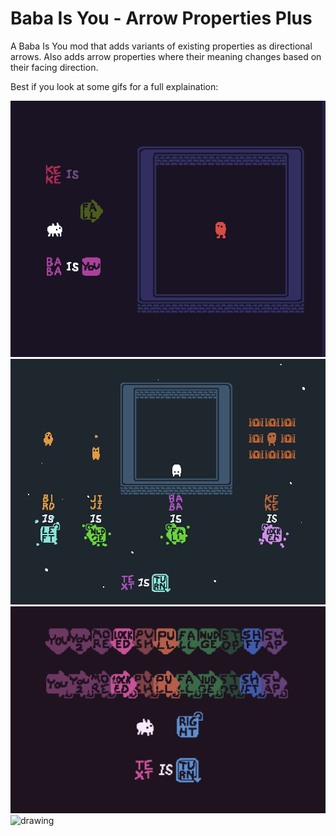 # Baba Is You - Arrow Properties Plus

A Baba Is You mod that adds variants of existing properties as directional arrows. Also adds arrow properties where their meaning changes based on their facing direction.

Best if you look at some gifs for a full explaination:

<img src="gifs/turning_fall.gif" alt="drawing" width="800"/>
<img src="gifs/turning_text.gif" alt="drawing" width="800"/>
<img src="gifs/arrow_properties.gif" alt="drawing" width="800"/>
<img src="gifs/DIRBOOM.gif" alt="drawing" width="800"/>